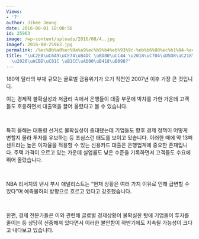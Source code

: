 ```yaml
---
Views:
- '7'
author: Jihee Jeong
date: 2016-08-01 18:00:56
id: 25963
image: /wp-content/uploads/2016/08/4..jpg
imagef: 2016-08-25963.jpg
permalink: /%ec%8b%a0%ec%9a%a9%ec%b9%b4%eb%93%9c-%eb%b6%80%ec%b1%84-%ec%9c%84%ed%97%98%ec%88%98%ec%9c%84%ea%b2%bd%ec%a0%9c-%eb%87%8c%ea%b4%80%eb%90%98%eb%82%98/
title: "\uC2E0\uC6A9\uCE74\uB4DC \uBD80\uCC44 \u2018\uC704\uD5D8\uC218\uC704\u2019\
  \u2026\uACBD\uC81C \uB1CC\uAD00\uB418\uB098?"
---
```


180억 달러의 부채 규모는 글로벌 금융위기가 오기 직전인 2007년 이후 가장 큰 것입니다.

이는 경제적 불확실성과 저금리 속에서 은행들이 대출 부문에 박차를 가한 가운데 고객들도 호응하면서 대출액을 끌어 올렸다고 볼 수 있습니다.

&nbsp;

특히 올해는 대통령 선거로 불확실성이 증대됐는데 기업들도 향후 경제 정책이 어떻게 변할지 몰라 투자를 유보하는 등 조심스런 태도를 보이고 있습니다. 이러한 때에 약 13퍼센트라는 높은 이자율을 적용할 수 있는 신용카드 대출은 은행업계에 중요한 존재입니다. 주택 가격이 오르고 있는 가운데 실업률도 낮은 수준을 기록하면서 고객들도 수요에 뛰어 올랐습니다.

&nbsp;

NBA 리서치의 낸시 부시 애널리스트는 “현재 상황은 여러 가지 이유로 인해 급변할 수 있다”며 예측불허의 방향으로 흐르고 있다고 강조했습니다.

&nbsp;

한편, 경제 전문가들은 이와 관련해 글로벌 경제상황이 불확실한 탓에 기업들이 투자를 줄이는 등 상당히 신중해져 있다면서 이러한 불안함이 하반기에도 지속될 가능성이 크다고 내다보고 있습니다.